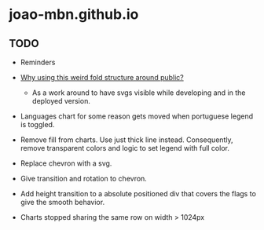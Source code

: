 # joao-mbn.github.io

## TODO

- Reminders
- [Why using this weird fold structure around public?](https://vitejs.dev/guide/assets.html#the-public-directory)

  - As a work around to have svgs visible while developing and in the deployed version.

- Languages chart for some reason gets moved when portuguese legend is toggled.
- Remove fill from charts. Use just thick line instead. Consequently, remove transparent colors and logic to set legend with full color.

- Replace chevron with a svg.
- Give transition and rotation to chevron.
- Add height transition to a absolute positioned div that covers the flags to give the smooth behavior.

- Charts stopped sharing the same row on width > 1024px
